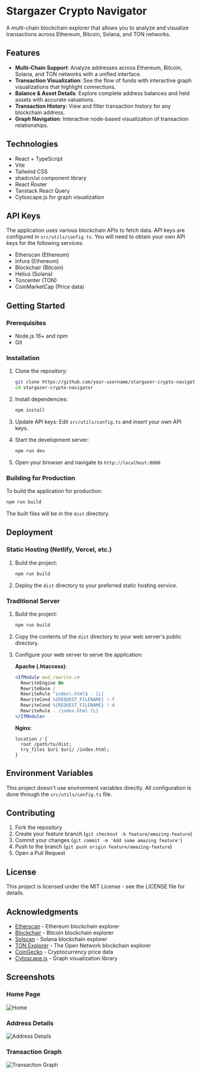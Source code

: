 
# Stargazer Crypto Navigator

A multi-chain blockchain explorer that allows you to analyze and visualize transactions across Ethereum, Bitcoin, Solana, and TON networks.

## Features

- **Multi-Chain Support**: Analyze addresses across Ethereum, Bitcoin, Solana, and TON networks with a unified interface.
- **Transaction Visualization**: See the flow of funds with interactive graph visualizations that highlight connections.
- **Balance & Asset Details**: Explore complete address balances and held assets with accurate valuations.
- **Transaction History**: View and filter transaction history for any blockchain address.
- **Graph Navigation**: Interactive node-based visualization of transaction relationships.

## Technologies

- React + TypeScript
- Vite
- Tailwind CSS
- shadcn/ui component library
- React Router
- Tanstack React Query
- Cytoscape.js for graph visualization

## API Keys

The application uses various blockchain APIs to fetch data. API keys are configured in `src/utils/config.ts`. You will need to obtain your own API keys for the following services:

- Etherscan (Ethereum)
- Infura (Ethereum)
- Blockchair (Bitcoin)
- Helius (Solana)
- Toncenter (TON)
- CoinMarketCap (Price data)

## Getting Started

### Prerequisites

- Node.js 16+ and npm
- Git

### Installation

1. Clone the repository:
   ```bash
   git clone https://github.com/your-username/stargazer-crypto-navigator.git
   cd stargazer-crypto-navigator
   ```

2. Install dependencies:
   ```bash
   npm install
   ```

3. Update API keys:
   Edit `src/utils/config.ts` and insert your own API keys.

4. Start the development server:
   ```bash
   npm run dev
   ```

5. Open your browser and navigate to `http://localhost:8080`

### Building for Production

To build the application for production:

```bash
npm run build
```

The built files will be in the `dist` directory.

## Deployment

### Static Hosting (Netlify, Vercel, etc.)

1. Build the project:
   ```bash
   npm run build
   ```

2. Deploy the `dist` directory to your preferred static hosting service.

### Traditional Server

1. Build the project:
   ```bash
   npm run build
   ```

2. Copy the contents of the `dist` directory to your web server's public directory.

3. Configure your web server to serve the application:

   **Apache (.htaccess)**:
   ```apache
   <IfModule mod_rewrite.c>
     RewriteEngine On
     RewriteBase /
     RewriteRule ^index\.html$ - [L]
     RewriteCond %{REQUEST_FILENAME} !-f
     RewriteCond %{REQUEST_FILENAME} !-d
     RewriteRule . /index.html [L]
   </IfModule>
   ```

   **Nginx**:
   ```nginx
   location / {
     root /path/to/dist;
     try_files $uri $uri/ /index.html;
   }
   ```

## Environment Variables

This project doesn't use environment variables directly. All configuration is done through the `src/utils/config.ts` file.

## Contributing

1. Fork the repository
2. Create your feature branch (`git checkout -b feature/amazing-feature`)
3. Commit your changes (`git commit -m 'Add some amazing feature'`)
4. Push to the branch (`git push origin feature/amazing-feature`)
5. Open a Pull Request

## License

This project is licensed under the MIT License - see the LICENSE file for details.

## Acknowledgments

- [Etherscan](https://etherscan.io/) - Ethereum blockchain explorer
- [Blockchair](https://blockchair.com/) - Bitcoin blockchain explorer
- [Solscan](https://solscan.io/) - Solana blockchain explorer
- [TON Explorer](https://explorer.ton.org/) - The Open Network blockchain explorer
- [CoinGecko](https://www.coingecko.com/) - Cryptocurrency price data
- [Cytoscape.js](https://js.cytoscape.org/) - Graph visualization library

## Screenshots

### Home Page
![Home](https://github.com/your-username/stargazer-crypto-navigator/raw/main/public/screenshot-home.png)

### Address Details
![Address Details](https://github.com/your-username/stargazer-crypto-navigator/raw/main/public/screenshot-address.png)

### Transaction Graph
![Transaction Graph](https://github.com/your-username/stargazer-crypto-navigator/raw/main/public/screenshot-graph.png)

